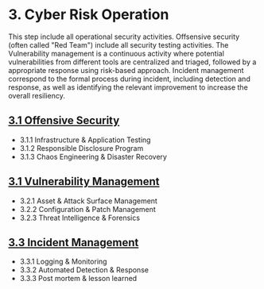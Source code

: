 # 3. Cyber Risk Operation

This step include all operational security activities. Offsensive security (often called "Red Team") include all security testing activities. The Vulnerability management is a continuous activity where potential vulnerabilities from different tools are centralized and triaged, followed by a appropriate response using risk-based approach. Incident management correspond to the formal process during incident, including detection and response, as well as identifying the relevant improvement to increase the overall resiliency.

## [3.1 Offensive Security](3-1-offensive-security.md)

* 3.1.1 Infrastructure & Application Testing
* 3.1.2 Responsible Disclosure Program
* 3.1.3 Chaos Engineering & Disaster Recovery 

## [3.1 Vulnerability Management](3-2-vulnerability-management.md)

* 3.2.1 Asset & Attack Surface Management
* 3.2.2 Configuration & Patch Management
* 3.2.3 Threat Intelligence & Forensics


## [3.3 Incident Management](3-3-incident-management.md)

* 3.3.1 Logging & Monitoring 
* 3.3.2 Automated Detection & Response
* 3.3.3 Post mortem & lesson learned

